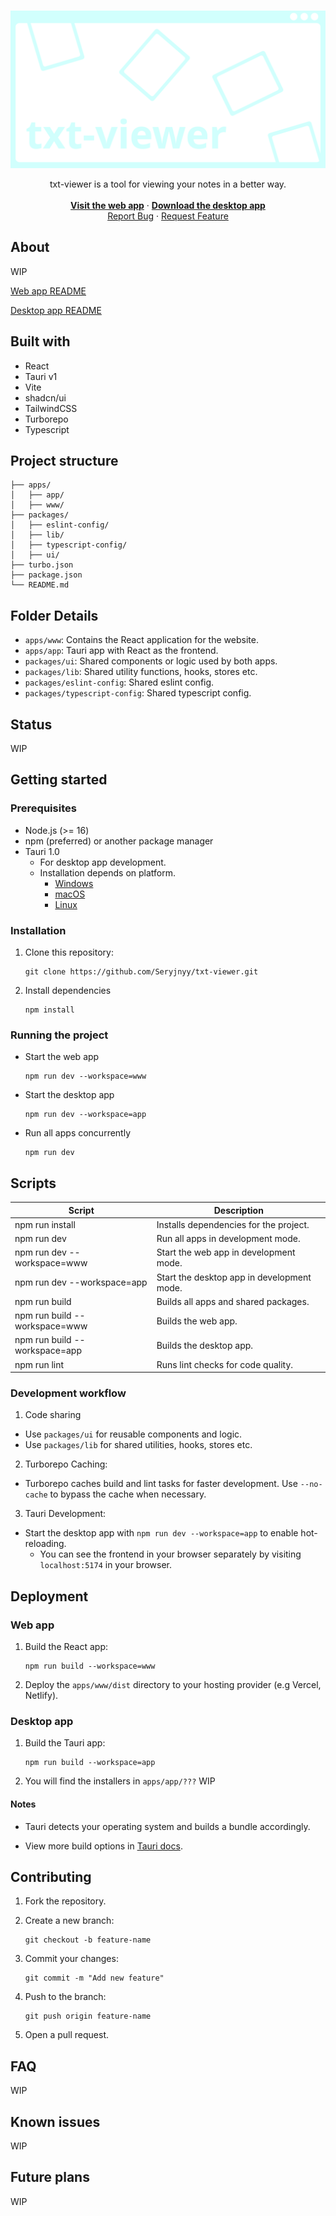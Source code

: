 <!-- PROJECT LOGO -->
<br />
<div align="center">

![Logo](/Images/banner.svg)

  <p align="center">
    txt-viewer is a  tool for viewing your notes in a better way.
    </br>
    </br>
    <a href="https://txt-viewer.netlify.app/"><strong>Visit the web app</strong></a>
    ·
    <a href="https://github.com/Seryjnyy/txt-viewer/releases"><strong>Download the desktop app</strong></a>
    <br />
    <a href="https://github.com/Seryjnyy/txt-viewer/issues/new?assignees=&labels=&projects=&template=bug_report.md&title=">Report Bug</a>
    ·
    <a href="https://github.com/Seryjnyy/txt-viewer/issues/new?assignees=&labels=&projects=&template=feature_request.md&title=">Request Feature</a>
  </p>
</div>

<!-- TABLE OF CONTENTS -->
<!-- <details>
  <summary>Table of Contents</summary>
  <ol>
    <li>
      <a href="#about">About</a>
    </li>
    <li><a href="#built-with">Built with</a></li>
    <li><a href="#usage">Usage</a></li>
    <li><a href="#status">Status</a></li>
    <li>
      <a href="#getting-started">Getting Started</a>
      <ul>
        <li><a href="#locally">Locally</a>
          <ul>
            <li><a href="#for-development">For development</a></li>
            <li><a href="#locally">Just running it</a></li>
          </ul>
        </li>
      </ul>
    </li>
  </ol>
</details> -->

## About

WIP

[Web app README](/apps/www/README.md)

[Desktop app README](/apps/app/README.md)

## Built with

-   React
-   Tauri v1
-   Vite
-   shadcn/ui
-   TailwindCSS
-   Turborepo
-   Typescript

## Project structure

```
├── apps/
│   ├── app/
│   ├── www/
├── packages/
│   ├── eslint-config/
│   ├── lib/
│   ├── typescript-config/
│   ├── ui/
├── turbo.json
├── package.json
└── README.md
```

## Folder Details

-   `apps/www`: Contains the React application for the website.
-   `apps/app`: Tauri app with React as the frontend.
-   `packages/ui`: Shared components or logic used by both apps.
-   `packages/lib`: Shared utility functions, hooks, stores etc.
-   `packages/eslint-config`: Shared eslint config.
-   `packages/typescript-config`: Shared typescript config.

## Status

WIP

## Getting started

### Prerequisites

-   Node.js (>= 16)
-   npm (preferred) or another package manager
-   Tauri 1.0
    -   For desktop app development.
    -   Installation depends on platform.
        -   [Windows](https://v1.tauri.app/v1/guides/getting-started/prerequisites)
        -   [macOS](https://v1.tauri.app/v1/guides/getting-started/prerequisites#setting-up-macos)
        -   [Linux](https://v1.tauri.app/v1/guides/getting-started/prerequisites#setting-up-macos)

### Installation

1. Clone this repository:

    ```
    git clone https://github.com/Seryjnyy/txt-viewer.git
    ```

2. Install dependencies

    ```
    npm install
    ```

### Running the project

-   Start the web app

    ```
    npm run dev --workspace=www
    ```

-   Start the desktop app

    ```
    npm run dev --workspace=app
    ```

-   Run all apps concurrently

    ```
    npm run dev
    ```

## Scripts

| Script                        | Description                                |
| ----------------------------- | ------------------------------------------ |
| npm run install               | Installs dependencies for the project.     |
| npm run dev                   | Run all apps in development mode.          |
| npm run dev --workspace=www   | Start the web app in development mode.     |
| npm run dev --workspace=app   | Start the desktop app in development mode. |
| npm run build                 | Builds all apps and shared packages.       |
| npm run build --workspace=www | Builds the web app.                        |
| npm run build --workspace=app | Builds the desktop app.                    |
| npm run lint                  | Runs lint checks for code quality.         |

### Development workflow

1. Code sharing

-   Use `packages/ui` for reusable components and logic.
-   Use `packages/lib` for shared utilities, hooks, stores etc.

2. Turborepo Caching:

-   Turborepo caches build and lint tasks for faster development.
    Use `--no-cache` to bypass the cache when necessary.

3. Tauri Development:

-   Start the desktop app with `npm run dev --workspace=app` to enable hot-reloading.
    -   You can see the frontend in your browser separately by visiting `localhost:5174` in your browser.

## Deployment

### Web app

1. Build the React app:

    ```
    npm run build --workspace=www
    ```

2. Deploy the `apps/www/dist` directory to your hosting provider (e.g Vercel, Netlify).

### Desktop app

1. Build the Tauri app:

    ```
    npm run build --workspace=app
    ```

2. You will find the installers in `apps/app/???` WIP

#### Notes

-   Tauri detects your operating system and builds a bundle accordingly.

-   View more build options in [Tauri docs](https://v1.tauri.app/v1/guides/building/).

## Contributing

1. Fork the repository.
2. Create a new branch:

    ```
    git checkout -b feature-name
    ```

3. Commit your changes:

    ```
    git commit -m "Add new feature"
    ```

4. Push to the branch:

    ```
    git push origin feature-name
    ```

5. Open a pull request.

## FAQ

WIP

## Known issues

WIP

## Future plans

WIP
